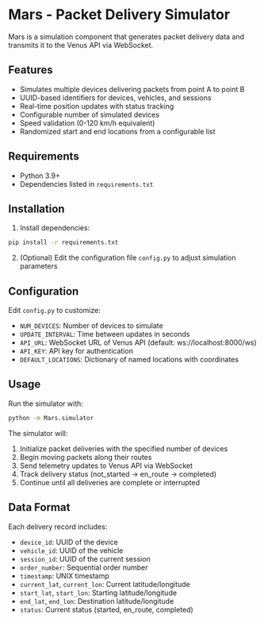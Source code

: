 # Mars - Packet Delivery Simulator

Mars is a simulation component that generates packet delivery data and transmits it to the Venus API via WebSocket.

## Features

- Simulates multiple devices delivering packets from point A to point B
- UUID-based identifiers for devices, vehicles, and sessions
- Real-time position updates with status tracking
- Configurable number of simulated devices
- Speed validation (0-120 km/h equivalent)
- Randomized start and end locations from a configurable list

## Requirements

- Python 3.9+
- Dependencies listed in `requirements.txt`

## Installation

1. Install dependencies:

```bash
pip install -r requirements.txt
```

2. (Optional) Edit the configuration file `config.py` to adjust simulation parameters

## Configuration

Edit `config.py` to customize:

- `NUM_DEVICES`: Number of devices to simulate
- `UPDATE_INTERVAL`: Time between updates in seconds
- `API_URL`: WebSocket URL of Venus API (default: ws://localhost:8000/ws)
- `API_KEY`: API key for authentication
- `DEFAULT_LOCATIONS`: Dictionary of named locations with coordinates

## Usage

Run the simulator with:

```bash
python -m Mars.simulator
```

The simulator will:
1. Initialize packet deliveries with the specified number of devices
2. Begin moving packets along their routes
3. Send telemetry updates to Venus API via WebSocket
4. Track delivery status (not_started → en_route → completed)
5. Continue until all deliveries are complete or interrupted

## Data Format

Each delivery record includes:
- `device_id`: UUID of the device
- `vehicle_id`: UUID of the vehicle
- `session_id`: UUID of the current session
- `order_number`: Sequential order number
- `timestamp`: UNIX timestamp
- `current_lat`, `current_lon`: Current latitude/longitude
- `start_lat`, `start_lon`: Starting latitude/longitude
- `end_lat`, `end_lon`: Destination latitude/longitude
- `status`: Current status (started, en_route, completed) 
